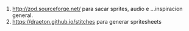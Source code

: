 1. http://zod.sourceforge.net/
para sacar sprites, audio e ...inspiracion general.
2. https://draeton.github.io/stitches
para generar spritesheets
